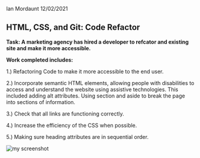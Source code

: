 Ian Mordaunt 12/02/2021


## HTML, CSS, and Git: Code Refactor


**Task: A marketing agency has hired a developer to refcator and existing site and make it more accessible.**

**Work completed includes:**

1.) Refactoring Code to make it more accessible to the end user.

2.) Incorporate semantic HTML elements, allowing people with disabilities to access and understand the website using assistive technologies. This included adding alt attributes. Using section and aside to break the page into sections of information. 

3.) Check that all links are functioning correctly.

4.) Increase the efficiency of the CSS when possible.

5.) Making sure heading attributes are in sequential order.


![my screenshot](https://github.com/IanMordaunt/01-code_refactor/blob/master/assetsimages%20Horiseon1%20-%20ianmordaunt.github.io.png)

